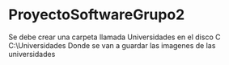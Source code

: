 # ProyectoSoftwareGrupo2

Se debe crear una carpeta llamada Universidades en el disco C
C:\Universidades
Donde se van a guardar las imagenes de las universidades
